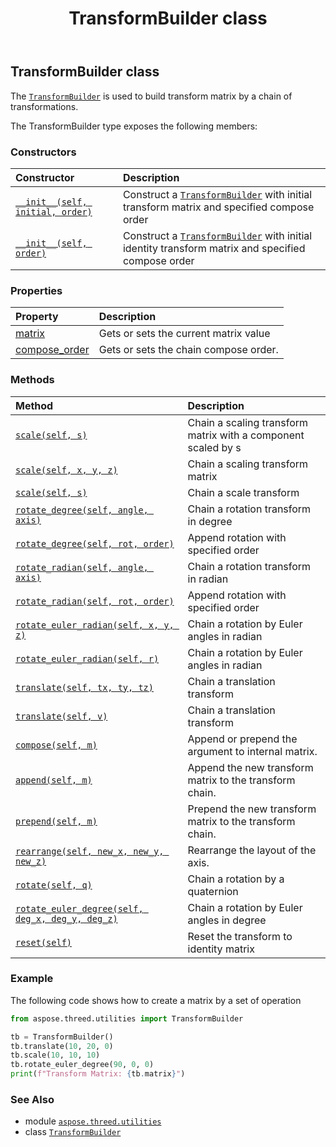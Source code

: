 ﻿---
title: TransformBuilder class
second_title: Aspose.3D for Python via .NET API References
description: 
type: docs
weight: 160
url: /python-net/aspose.threed.utilities/transformbuilder/
is_root: false
---

## TransformBuilder class

The [`TransformBuilder`](/3d/python-net/aspose.threed.utilities/transformbuilder) is used to build transform matrix by a chain of transformations.



The TransformBuilder type exposes the following members:

### Constructors
| Constructor | Description |
| :- | :- |
| [`__init__(self, initial, order)`](/3d/python-net/aspose.threed.utilities/transformbuilder/__init__/#aspose.threed.utilities.matrix4-aspose.threed.utilities.composeorder) | Construct a [`TransformBuilder`](/3d/python-net/aspose.threed.utilities/transformbuilder) with initial transform matrix and specified compose order |
| [`__init__(self, order)`](/3d/python-net/aspose.threed.utilities/transformbuilder/__init__/#aspose.threed.utilities.composeorder) | Construct a [`TransformBuilder`](/3d/python-net/aspose.threed.utilities/transformbuilder) with initial identity transform matrix and specified compose order |


### Properties
| Property | Description |
| :- | :- |
| [matrix](/3d/python-net/aspose.threed.utilities/transformbuilder/matrix) | Gets or sets the current matrix value |
| [compose_order](/3d/python-net/aspose.threed.utilities/transformbuilder/compose_order) | Gets or sets the chain compose order. |


### Methods
| Method | Description |
| :- | :- |
| [`scale(self, s)`](/3d/python-net/aspose.threed.utilities/transformbuilder/scale/#float) | Chain a scaling transform matrix with a component scaled by s |
| [`scale(self, x, y, z)`](/3d/python-net/aspose.threed.utilities/transformbuilder/scale/#float-float-float) | Chain a scaling transform matrix |
| [`scale(self, s)`](/3d/python-net/aspose.threed.utilities/transformbuilder/scale/#aspose.threed.utilities.vector3) | Chain a scale transform |
| [`rotate_degree(self, angle, axis)`](/3d/python-net/aspose.threed.utilities/transformbuilder/rotate_degree/#float-aspose.threed.utilities.vector3) | Chain a rotation transform in degree |
| [`rotate_degree(self, rot, order)`](/3d/python-net/aspose.threed.utilities/transformbuilder/rotate_degree/#aspose.threed.utilities.vector3-aspose.threed.utilities.rotationorder) | Append rotation with specified order |
| [`rotate_radian(self, angle, axis)`](/3d/python-net/aspose.threed.utilities/transformbuilder/rotate_radian/#float-aspose.threed.utilities.vector3) | Chain a rotation transform in radian |
| [`rotate_radian(self, rot, order)`](/3d/python-net/aspose.threed.utilities/transformbuilder/rotate_radian/#aspose.threed.utilities.vector3-aspose.threed.utilities.rotationorder) | Append rotation with specified order |
| [`rotate_euler_radian(self, x, y, z)`](/3d/python-net/aspose.threed.utilities/transformbuilder/rotate_euler_radian/#float-float-float) | Chain a rotation by Euler angles in radian |
| [`rotate_euler_radian(self, r)`](/3d/python-net/aspose.threed.utilities/transformbuilder/rotate_euler_radian/#aspose.threed.utilities.vector3) | Chain a rotation by Euler angles in radian |
| [`translate(self, tx, ty, tz)`](/3d/python-net/aspose.threed.utilities/transformbuilder/translate/#float-float-float) | Chain a translation transform |
| [`translate(self, v)`](/3d/python-net/aspose.threed.utilities/transformbuilder/translate/#aspose.threed.utilities.vector3) | Chain a translation transform |
| [`compose(self, m)`](/3d/python-net/aspose.threed.utilities/transformbuilder/compose/#aspose.threed.utilities.matrix4) | Append or prepend the argument to internal matrix. |
| [`append(self, m)`](/3d/python-net/aspose.threed.utilities/transformbuilder/append/#aspose.threed.utilities.matrix4) | Append the new transform matrix to the transform chain. |
| [`prepend(self, m)`](/3d/python-net/aspose.threed.utilities/transformbuilder/prepend/#aspose.threed.utilities.matrix4) | Prepend the new transform matrix to the transform chain. |
| [`rearrange(self, new_x, new_y, new_z)`](/3d/python-net/aspose.threed.utilities/transformbuilder/rearrange/#aspose.threed.axis-aspose.threed.axis-aspose.threed.axis) | Rearrange the layout of the axis. |
| [`rotate(self, q)`](/3d/python-net/aspose.threed.utilities/transformbuilder/rotate/#aspose.threed.utilities.quaternion) | Chain a rotation by a quaternion |
| [`rotate_euler_degree(self, deg_x, deg_y, deg_z)`](/3d/python-net/aspose.threed.utilities/transformbuilder/rotate_euler_degree/#float-float-float) | Chain a rotation by Euler angles in degree |
| [`reset(self)`](/3d/python-net/aspose.threed.utilities/transformbuilder/reset/#) | Reset the transform to identity matrix |



### Example 


The following code shows how to create a matrix by a set of operation

```python
from aspose.threed.utilities import TransformBuilder

tb = TransformBuilder()
tb.translate(10, 20, 0)
tb.scale(10, 10, 10)
tb.rotate_euler_degree(90, 0, 0)
print(f"Transform Matrix: {tb.matrix}")

```

### See Also
* module [`aspose.threed.utilities`](..)
* class [`TransformBuilder`](/3d/python-net/aspose.threed.utilities/transformbuilder)
